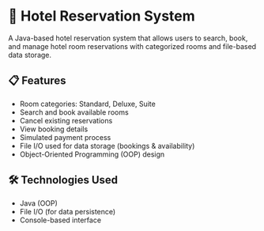 # 🏨 Hotel Reservation System

A Java-based hotel reservation system that allows users to search, book, and manage hotel room reservations with categorized rooms and file-based data storage.

## 📋 Features

- Room categories: Standard, Deluxe, Suite
- Search and book available rooms
- Cancel existing reservations
- View booking details
- Simulated payment process
- File I/O used for data storage (bookings & availability)
- Object-Oriented Programming (OOP) design

## 🛠 Technologies Used

- Java (OOP)
- File I/O (for data persistence)
- Console-based interface

